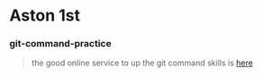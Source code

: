 # Aston 1st

### git-command-practice

> the good online service to up the git command skills is [here](https://learngitbranching.js.org)
